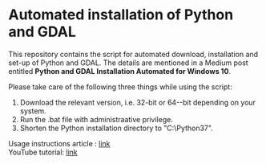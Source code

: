 # Automated installation of Python and GDAL

This repository contains the script for automated download, installation and set-up of Python and GDAL. The details are mentioned in a Medium post entitled **Python and GDAL Installation Automated for Windows 10**.<br/>

Please take care of the following three things while using the script:<br/>
1. Download the relevant version, i.e. 32-bit or 64--bit depending on your system. <br/>
2. Run the .bat file with administraative privilege. <br/>
3. Shorten the Python installation directory to "C:\Python37". <br/>

Usage instructions article : [link](https://medium.com/@pratyush_tripathy/python-and-gdal-installation-automated-for-windows-10-f22686595447)<br/>
YouTube tutorial: [link](https://www.youtube.com/channel/UCNaiO5nE9nKdcCPsfPR14Nw)
